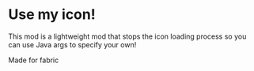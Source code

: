 # Use my icon!

This mod is a lightweight mod that stops the icon loading process so you can use Java args to specify your own!

Made for fabric
